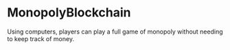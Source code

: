 # MonopolyBlockchain
Using computers, players can play a full game of monopoly without needing to keep track of money.
